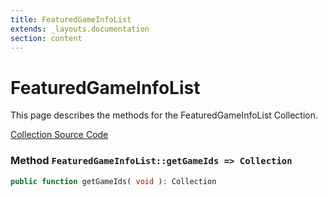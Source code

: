 ```yaml
---
title: FeaturedGameInfoList
extends: _layouts.documentation
section: content
---
```


# FeaturedGameInfoList

This page describes the methods for the FeaturedGameInfoList Collection.

[Collection Source Code](https://github.com/supergrecko/RiotQuest/blob/master/src/RiotQuest/Components/Collections/FeaturedGameInfoList.php)

### Method <code>FeaturedGameInfoList::getGameIds => Collection</code>

```php
public function getGameIds( void ): Collection
```
    
